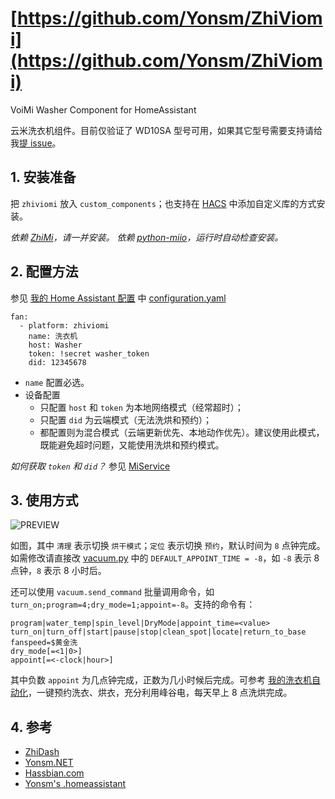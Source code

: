# [https://github.com/Yonsm/ZhiViomi](https://github.com/Yonsm/ZhiViomi)

VoiMi Washer Component for HomeAssistant

云米洗衣机组件。目前仅验证了 WD10SA 型号可用，如果其它型号需要支持请给我[提 issue](https://github.com/Yonsm/ZhiViomi/issues)。

## 1. 安装准备

把 `zhiviomi` 放入 `custom_components`；也支持在 [HACS](https://hacs.xyz/) 中添加自定义库的方式安装。

_依赖 [ZhiMi](https://github.com/rytilahti/ZhiMi)，请一并安装。_
_依赖 [python-miio](https://github.com/rytilahti/python-miio)，运行时自动检查安装。_

## 2. 配置方法

参见 [我的 Home Assistant 配置](https://github.com/Yonsm/.homeassistant) 中 [configuration.yaml](https://github.com/Yonsm/.homeassistant/blob/main/configuration.yaml)

```
fan:
  - platform: zhiviomi
    name: 洗衣机
    host: Washer
    token: !secret washer_token
    did: 12345678
```

- `name` 配置必选。
- 设备配置
  - 只配置 `host` 和 `token` 为本地网络模式（经常超时）；
  - 只配置 `did` 为云端模式（无法洗烘和预约）；
  - 都配置则为混合模式（云端更新优先、本地动作优先）。建议使用此模式，既能避免超时问题，又能使用洗烘和预约模式。

_如何获取 `token` 和 `did`？_ 参见 [MiService](https://github.com/Yonsm/MiService)

## 3. 使用方式

![PREVIEW](https://github.com/Yonsm/ZhiViomi/blob/main/PREVIEW.png)

如图，其中 `清理` 表示切换 `烘干模式`；`定位` 表示切换 `预约`，默认时间为 `8` 点钟完成。如需修改请直接改 [vacuum.py](https://github.com/Yonsm/ZhiViomi/blob/main/custom_components/zhiviomi/vacuum.py) 中的 `DEFAULT_APPOINT_TIME = -8`，如 `-8` 表示 8 点钟，`8` 表示 8 小时后。

还可以使用 `vacuum.send_command` 批量调用命令，如 `turn_on;program=4;dry_mode=1;appoint=-8`。支持的命令有：

```
program|water_temp|spin_level|DryMode|appoint_time=<value>
turn_on|turn_off|start|pause|stop|clean_spot|locate|return_to_base
fanspeed=$黄金洗
dry_mode[=<1|0>]
appoint[=<-clock|hour>]
```

其中负数 `appoint` 为几点钟完成，正数为几小时候后完成。可参考 [我的洗衣机自动化](https://github.com/Yonsm/.homeassistant/blob/main/automations/washer.yaml)，一键预约洗衣、烘衣，充分利用峰谷电，每天早上 8 点洗烘完成。

## 4. 参考

- [ZhiDash](https://github.com/Yonsm/ZhiDash)
- [Yonsm.NET](https://yonsm.github.io)
- [Hassbian.com](https://bbs.hassbian.com/thread-12335-1-1.html)
- [Yonsm's .homeassistant](https://github.com/Yonsm/.homeassistant)
